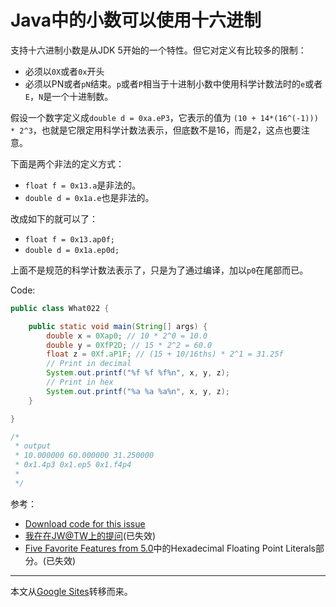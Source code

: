 # Java中的小数可以使用十六进制

支持十六进制小数是从JDK 5开始的一个特性。但它对定义有比较多的限制：

* 必须以`0X`或者`0x`开头
* 必须以PN或者`pN`结束。`p`或者`P`相当于十进制小数中使用科学计数法时的`e`或者`E`，`N`是一个十进制数。

假设一个数字定义成`double d = 0xa.eP3`，它表示的值为 `(10 + 14*(16^(-1))) * 2^3`，也就是它限定用科学计数法表示，但底数不是16，而是2，这点也要注意。

下面是两个非法的定义方式：

* `float f = 0x13.a`是非法的。
* `double d = 0x1a.e`也是非法的。

改成如下的就可以了：

* `float f = 0x13.ap0f;`
* `double d = 0x1a.ep0d;`

上面不是规范的科学计数法表示了，只是为了通过编译，加以`p0`在尾部而已。

Code:

```java
public class What022 {

	public static void main(String[] args) {
		double x = 0Xap0; // 10 * 2^0 = 10.0
		double y = 0XfP2D; // 15 * 2^2 = 60.0
		float z = 0Xf.aP1F; // (15 + 10/16ths) * 2^1 = 31.25f
		// Print in decimal
		System.out.printf("%f %f %f%n", x, y, z);
		// Print in hex
		System.out.printf("%a %a %a%n", x, y, z);
	}

}

/*
 * output
 * 10.000000 60.000000 31.250000
 * 0x1.4p3 0x1.ep5 0x1.f4p4
 * 
 */
```

参考：

* [Download code for this issue](code/What022.java)
* [我在在JW@TW上的提问](http://www.javaworld.com.tw/jute/post/view?bid=29&id=234053&sty=1#234053)(已失效)
* [Five Favorite Features from 5.0](http://www.onjava.com/pub/a/onjava/2005/04/20/javaIAN5.html)中的Hexadecimal Floating Point Literals部分。(已失效)

---

本文从[Google Sites](https://sites.google.com/site/iridiumsite/it/java/java-lang/hex-floating-point-literal)转移而来。
